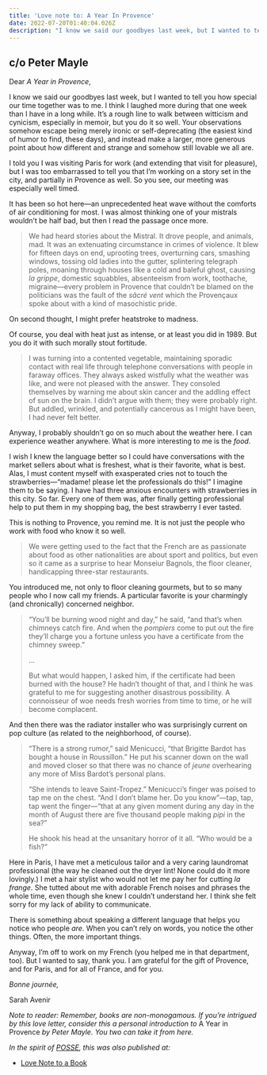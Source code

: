 ```yaml
---
title: 'Love note to: A Year In Provence'
date: 2022-07-20T01:40:04.026Z
description: "I know we said our goodbyes last week, but I wanted to tell you how special our time together was to me. I think I laughed more during that one week than I have in a long while. It’s a rough line to walk between witticism and cynicism, especially in memoir, but you do it so well. Your observations somehow escape being merely ironic or self-deprecating (the easiest kind of humor to find, these days), and instead make a larger, more generous point about how different and strange and somehow still lovable we all are."
---
```


## c/o Peter Mayle

Dear *A Year in Provence*,

I know we said our goodbyes last week, but I wanted to tell you how special our time together was to me. I think I laughed more during that one week than I have in a long while. It’s a rough line to walk between witticism and cynicism, especially in memoir, but you do it so well. Your observations somehow escape being merely ironic or self-deprecating (the easiest kind of humor to find, these days), and instead make a larger, more generous point about how different and strange and somehow still lovable we all are.

<p>I told you I was visiting Paris for work (and extending that visit for pleasure), but I was too embarrassed to tell you that I’m working on a story set in the city, and partially in Provence as well. So you see, our meeting was especially well timed. </p><p>It has been so hot here—an unprecedented heat wave without the comforts of air conditioning for most. I was almost thinking one of your mistrals wouldn’t be half bad, but then I read the passage once more.</p><blockquote><p>We had heard stories about the Mistral. It drove people, and animals, mad. It was an extenuating circumstance in crimes of violence. It blew for fifteen days on end, uprooting trees, overturning cars, smashing windows, tossing old ladies into the gutter, splintering telegraph poles, moaning through houses like a cold and baleful ghost, causing <em>la grippe</em>, domestic squabbles, absenteeism from work, toothache, migraine—every problem in Provence that couldn’t be blamed on the politicians was the fault of the <em>sâcré vent </em>which the Provençaux spoke about with a kind of masochistic pride.</p></blockquote><p>On second thought, I might prefer heatstroke to madness. </p><p>Of course, you deal with heat just as intense, or at least you did in 1989. But you do it with such morally stout fortitude.</p><blockquote><p>I was turning into a contented vegetable, maintaining sporadic contact with real life through telephone conversations with people in faraway offices. They always asked wistfully what the weather was like, and were not pleased with the answer. They consoled themselves by warning me about skin cancer and the addling effect of sun on the brain. I didn’t argue with them; they were probably right. But addled, wrinkled, and potentially cancerous as I might have been, I had never felt better.</p></blockquote><p>Anyway, I probably shouldn’t go on so much about the weather here. I can experience weather anywhere. What is more interesting to me is the <em>food</em>.</p><p>I wish I knew the language better so I could have conversations with the market sellers about what is freshest, what is their favorite, what is best. Alas, I must content myself with exasperated cries not to touch the strawberries—“madame! please let the professionals do this!” I imagine them to be saying. I have had three anxious encounters with strawberries in this city. So far. Every one of them was, after finally getting professional help to put them in my shopping bag, the best strawberry I ever tasted.</p><p>This is nothing to Provence, you remind me. It is not just the people who work with food who know it so well.</p><blockquote><p>We were getting used to the fact that the French are as passionate about food as other nationalities are about sport and politics, but even so it came as a surprise to hear Monseiur Bagnols, the floor cleaner, handicapping three-star restaurants.</p></blockquote><p>You introduced me, not only to floor cleaning gourmets, but to so many people who I now call my friends. A particular favorite is your charmingly (and chronically) concerned neighbor.</p><blockquote><p>“You’ll be burning wood night and day,” he said, “and that’s when chimneys catch fire. And when the <em>pompiers</em> come to put out the fire they’ll charge you a fortune unless you have a certificate from the chimney sweep.”</p><p>…</p><p>But what would happen, I asked him, if the certificate had been burned with the house? He hadn’t thought of that, and I think he was grateful to me for suggesting another disastrous possibility. A connoisseur of woe needs fresh worries from time to time, or he will become complacent.</p></blockquote><p>And then there was the radiator installer who was surprisingly current on pop culture (as related to the neighborhood, of course).</p><blockquote><p>“There is a strong rumor,” said Menicucci, “that Brigitte Bardot has bought a house in Roussillon.” He put his scanner down on the wall and moved closer so that there was no chance of <em>jeune</em> overhearing any more of Miss Bardot’s personal plans.</p><p>“She intends to leave Saint-Tropez.” Menicucci’s finger was poised to tap me on the chest. “And I don’t blame her. Do you know”—tap, tap, tap went the finger—“that at any given moment during any day in the month of August there are five thousand people making <em>pipi</em> in the sea?”</p><p>He shook his head at the unsanitary horror of it all. “Who would be a fish?”</p></blockquote><p>Here in Paris, I have met a meticulous tailor and a very caring laundromat professional (the way he cleaned out the dryer lint! None could do it more lovingly.) I met a hair stylist who would not let me pay her for cutting <em>la frange</em>. She tutted about me with adorable French noises and phrases the whole time, even though she knew I couldn’t understand her. I think she felt sorry for my lack of ability to communicate.</p><p>There is something about speaking a different language that helps you notice who people <em>are</em>. When you can’t rely on words, you notice the other things. Often, the more important things.</p><p>Anyway, I’m off to work on my French (you helped me in that department, too). But I wanted to say, thank you. I am grateful for the gift of Provence, and for Paris, and for all of France, and for you.</p><p><em>Bonne journée,</em></p><p>Sarah Avenir</p><p><em>Note to reader: Remember, books are non-monogamous. If you’re intrigued by this love letter, consider this a personal introduction to </em>A Year in Provence<em> by Peter Mayle. You two can take it from here.</em></p>

*In the spirit of [POSSE](https://indieweb.org/POSSE), this was also published at:*

* [Love Note to a Book](https://lovenotetoabook.substack.com/p/to-a-year-in-provence)

